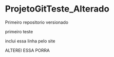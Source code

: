 # ProjetoGitTeste_Alterado
 Primeiro repositorio versionado

primeiro teste

inclui essa linha pelo site

ALTEREI ESSA PORRA
